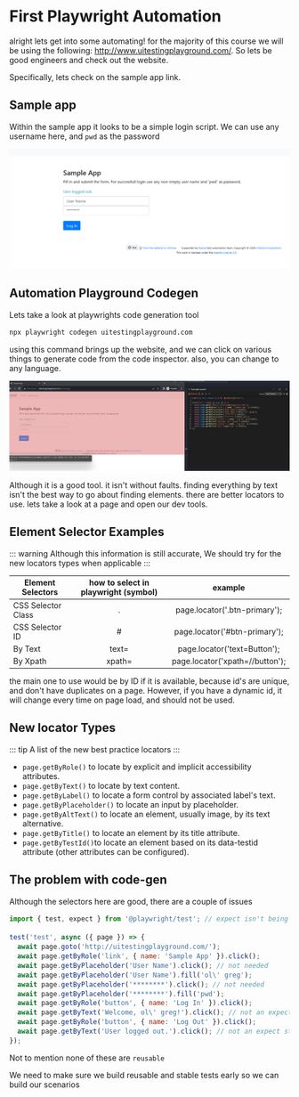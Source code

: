 # First Playwright Automation

alright lets get into some automating! for the majority of this course we will be using the following: http://www.uitestingplayground.com/. So lets be good engineers and check out the website.

Specifically, lets check on the sample app link.

## Sample app

Within the sample app it looks to be a simple login script. We can use any username here, and `pwd` as the password

![](/hellosampleapp.png)


## Automation Playground Codegen

Lets take a look at playwrights code generation tool

```sh
npx playwright codegen uitestingplayground.com
```

using this command brings up the website, and we can click on various things to generate code from the code inspector. also, you can change to any language.

![](/codegendemo.png)

Although it is a good tool. it isn't without faults. finding everything by text isn't the best way to go about finding elements. there are better locators to use. lets take a look at a page and open our dev tools.

## Element Selector Examples

::: warning
Although this information is still accurate, We should try for the new locators types when applicable 
:::


| Element Selectors  | how to select in playwright (symbol) |                       example |
| ------------------ | :----------------------------------: | :----------------------------: |
| CSS Selector Class |                  .                   |   page.locator('.btn-primary'); |
| CSS Selector ID    |                  #                   |   page.locator('#btn-primary'); |
| By Text            |                text=                 |    page.locator('text=Button'); |
| By Xpath           |                xpath=                | page.locator('xpath=//button'); |



the main one to use would be by ID if it is available, because id's are unique, and don't have duplicates on a page. However, if you have a dynamic id, it will change every time on page load, and should not be used.

## New locator Types
::: tip
A list of the new best practice locators
:::

* `page.getByRole()` to locate by explicit and implicit accessibility attributes.
* `page.getByText()` to locate by text content.
* `page.getByLabel()` to locate a form control by associated label's text.
* `page.getByPlaceholder()` to locate an input by placeholder.
* `page.getByAltText()` to locate an element, usually image, by its text alternative.
* `page.getByTitle()` to locate an element by its title attribute.
* `page.getByTestId()`to locate an element based on its data-testid attribute (other attributes can be configured).

## The problem with code-gen

Although the selectors here are good, there are a couple of issues

```js
import { test, expect } from '@playwright/test'; // expect isn't being used

test('test', async ({ page }) => {
  await page.goto('http://uitestingplayground.com/');
  await page.getByRole('link', { name: 'Sample App' }).click();
  await page.getByPlaceholder('User Name').click(); // not needed
  await page.getByPlaceholder('User Name').fill('ol\' greg');
  await page.getByPlaceholder('********').click(); // not needed
  await page.getByPlaceholder('********').fill('pwd');
  await page.getByRole('button', { name: 'Log In' }).click();
  await page.getByText('Welcome, ol\' greg!').click(); // not an expect statement 
  await page.getByRole('button', { name: 'Log Out' }).click();
  await page.getByText('User logged out.').click(); // not an expect statement 
});
```

Not to mention none of these are `reusable`

We need to make sure we build reusable and stable tests early so we can build our scenarios 